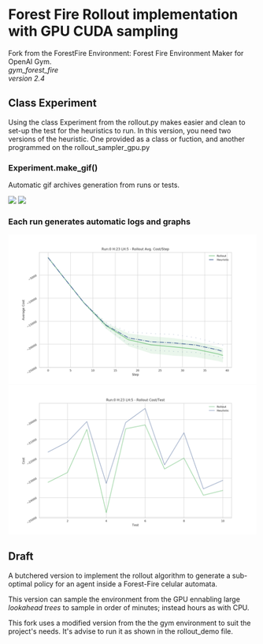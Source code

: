 # Forest Fire Rollout implementation with GPU CUDA sampling
Fork from the ForestFire Environment:
	Forest Fire Environment Maker for OpenAI Gym.<br>
	*gym_forest_fire*<br>
	*version 2.4*

## Class Experiment
Using the class Experiment from the rollout.py makes easier and clean to set-up the test for the heuristics to run. In this version, you need two versions of the heuristic. One provided as a class or fuction, and another programmed on the rollout_sampler_gpu.py

### Experiment.make_gif()
Automatic gif archives generation from runs or tests.

![](pics/a_better_chopper.gif)
![](pics/a_drunk_chopper.gif)


### Each run generates automatic logs and graphs

![](pics/a_graph.png)
![](pics/a_second_graph.png)

## Draft
A butchered version to implement the rollout algorithm to generate a sub-optimal policy for an agent inside a Forest-Fire celular automata.

This version can sample the environment from the GPU ennabling large *lookahead trees* to sample in order of minutes; instead hours as with CPU.

This fork uses a modified version from the the gym environment to suit the project's needs. It's advise to run it as shown in the rollout_demo file.


